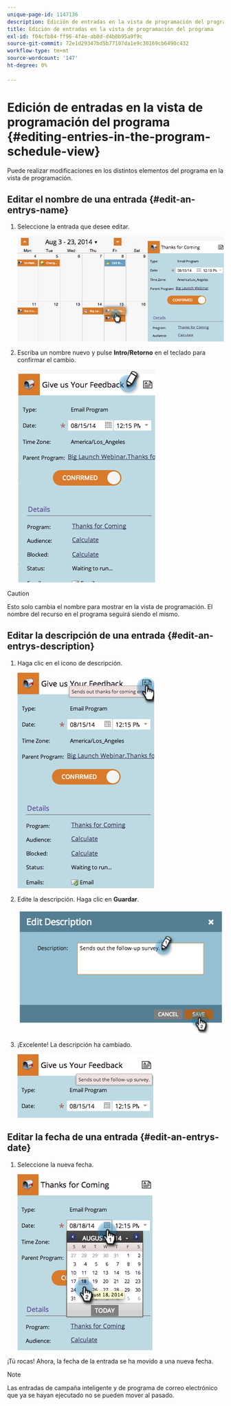 ```yaml
---
unique-page-id: 1147136
description: Edición de entradas en la vista de programación del programa - Documentos de Marketo - Documentación del producto
title: Edición de entradas en la vista de programación del programa
exl-id: f04cfb84-ff96-4f4e-ab0d-d4b0b95a9f9c
source-git-commit: 72e1d29347bd5b77107da1e9c30169cb6490c432
workflow-type: tm+mt
source-wordcount: '147'
ht-degree: 0%

---
```


# Edición de entradas en la vista de programación del programa {#editing-entries-in-the-program-schedule-view}

Puede realizar modificaciones en los distintos elementos del programa en la vista de programación.

## Editar el nombre de una entrada {#edit-an-entrys-name}

1. Seleccione la entrada que desee editar.

   ![](assets/image2014-9-18-18-3a1-3a36.png)

1. Escriba un nombre nuevo y pulse **Intro/Retorno** en el teclado para confirmar el cambio.

   ![](assets/image2014-9-18-18-3a1-3a53.png)

>[!CAUTION]
>
>Esto solo cambia el nombre para mostrar en la vista de programación. El nombre del recurso en el programa seguirá siendo el mismo.

## Editar la descripción de una entrada {#edit-an-entrys-description}

1. Haga clic en el icono de descripción.

   ![](assets/image2014-9-18-18-3a3-3a7.png)

1. Edite la descripción. Haga clic en **Guardar**.

   ![](assets/image2014-9-18-18-3a3-3a22.png)

1. ¡Excelente! La descripción ha cambiado.

   ![](assets/image2014-9-18-18-3a3-3a48.png)

## Editar la fecha de una entrada {#edit-an-entrys-date}

1. Seleccione la nueva fecha.

   ![](assets/image2014-9-18-18-3a4-3a39.png)

¡Tú rocas! Ahora, la fecha de la entrada se ha movido a una nueva fecha.

>[!NOTE]
>
> Las entradas de campaña inteligente y de programa de correo electrónico que ya se hayan ejecutado no se pueden mover al pasado.
